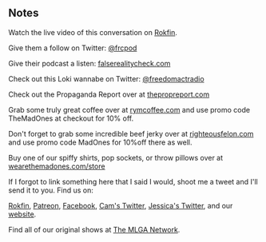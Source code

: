 ## Notes

Watch the live video of this conversation on [Rokfin](https://rokfin.com/stream/9497/Episode-111--A-Journey-Into-Mystery-with-False-Reality-Check).

Give them a follow on Twitter: [@frcpod](https://twitter.com/frcpod)

Give their podcast a listen: [falserealitycheck.com](https://falserealitycheck.com/)

Check out this Loki wannabe on Twitter: [@freedomactradio](https://twitter.com/freedomactradio)

Check out the Propaganda Report over at [thepropreport.com](https://thepropreport.com/)

Grab some truly great coffee over at [rymcoffee.com](http://rymcoffee.com) and use promo code TheMadOnes at checkout for 10% off.

Don't forget to grab some incredible beef jerky over at [righteousfelon.com](https://www.righteousfelon.com/) and use promo code MadOnes for 10%off there as well.

Buy one of our spiffy shirts, pop sockets, or throw pillows over at [wearethemadones.com/store](https://wearethemadones.com/store)

If I forgot to link something here that I said I would, shoot me a tweet and I'll send it to you.
Find us on:

[Rokfin](https://rokfin.com/TheMadOnes), [Patreon](https://patreon.com/TheMadOnes), [Facebook](https://www.facebook.com/WeAreTheMad/), [Cam's Twitter](https://twitter.com/CamHarless), [Jessica's Twitter](https://twitter.com/soupcanarchist), and our [website](http://wearethemad.com).

Find all of our original shows at [The MLGA Network](https://mlganetwork.com).
